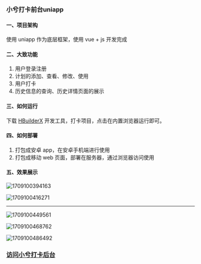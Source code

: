 ### 小兮打卡前台uniapp

#### 一、项目架构

使用 uniapp 作为底层框架，使用 vue + js 开发完成

#### 二、大致功能 

1. 用户登录注册
2. 计划的添加、查看、修改、使用
3. 用户打卡
4. 历史信息的查询、历史详情页面的展示

#### 三、如何运行

下载 <a href="https://dcloud.io/hbuilderx.html">HBuilderX</a> 开发工具，打卡项目，点击在内置浏览器运行即可。

#### 四、如何部署

1. 打包成安卓 app，在安卓手机端进行使用
2. 打包成移动 web 页面，部署在服务器，通过浏览器访问使用

#### 五、效果展示

![1709100394163](readme-images\1709100394163.png)

![1709100416271](readme-images\1709100416271.png)

****

![1709100449561](readme-images\1709100449561.png)

![1709100468762](readme-images\1709100468762.png)

![1709100486492](readme-images\1709100486492.png)

### <a href="https://github.com/Allertant/xiaoxi_daily_backend_java">访问小兮打卡后台</a>

